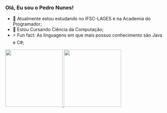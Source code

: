 ### Olá, Eu sou o Pedro Nunes!

- 🔭 Atualmente estou estudando no IFSC-LAGES e na Academia do Programador;
- 🌱 Estou Cursando Ciência da Computação;
- ⚡ Fun fact: As linguagens em que mais possuo conhecimento são Java e C#;

 <a href="https://github.com/PedrouNunes">
  <img height="180em" src="https://github-readme-stats.vercel.app/api?username=PedrouNunes&show_icons=true&theme=dracula&include_all_commits=true&count_private=true"/>
  <img height="180em" src="https://github-readme-stats.vercel.app/api/top-langs/?username=PedrouNunes&layout=compact&langs_count=7&theme=dracula"/>
</div>

